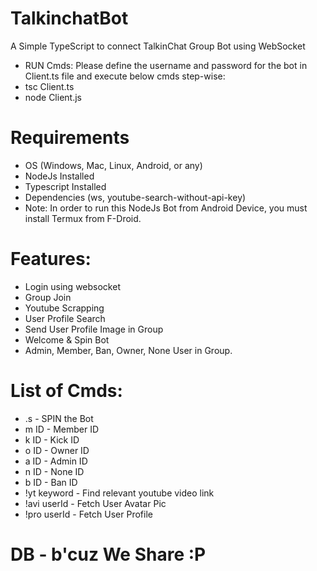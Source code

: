 # TalkinchatBot
A Simple TypeScript to connect TalkinChat Group Bot using WebSocket
- RUN Cmds: Please define the username and password for the bot in Client.ts file and execute below cmds step-wise: 
- tsc Client.ts
- node Client.js

# Requirements
- OS (Windows, Mac, Linux, Android, or any)
- NodeJs Installed
- Typescript Installed
- Dependencies (ws, youtube-search-without-api-key)
- Note: In order to run this NodeJs Bot from Android Device, you must install Termux from F-Droid.

# Features:

- Login using websocket
- Group Join
- Youtube Scrapping
- User Profile Search
- Send User Profile Image in Group
- Welcome & Spin Bot
- Admin, Member, Ban, Owner, None User in Group.


# List of Cmds:
- .s    -  SPIN the Bot
- m ID  -  Member ID
- k ID  -  Kick ID
- o ID  -  Owner ID
- a ID  -  Admin ID
- n ID  -  None ID
- b ID  -  Ban ID
- !yt keyword  -  Find relevant youtube video link
- !avi userId  -  Fetch User Avatar Pic
- !pro userId  -  Fetch User Profile

# DB - b'cuz We Share :P
